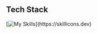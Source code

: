 <p align="left"></p>

## Tech Stack

[![My Skills](https://skillicons.dev/icons?i=python,bash,ruby,js,svelte,tailwind,flask,sql,)](https://skillicons.dev)


          

